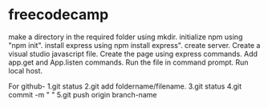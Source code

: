 # freecodecamp
make a directory in the required folder using mkdir.
initialize npm using "npm init".
install express using npm install express".
create server.
Create a visual studio javascript file.
Create the page using express commands. 
Add app.get and App.listen commands.
Run the file in command prompt.
Run local host.

For github-
1.git status
2.git add foldername/filename.
3.git status
4.git commit -m "  "
5.git push origin branch-name